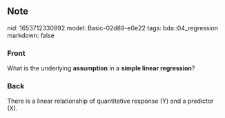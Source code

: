 ## Note
nid: 1653712330992
model: Basic-02d89-e0e22
tags: bda::04_regression
markdown: false

### Front
What is the underlying <b>assumption</b> in a <b>simple linear
regression</b>?

### Back
There is a linear relationship of quantitative response \(Y\) and a predictor \(X\).
